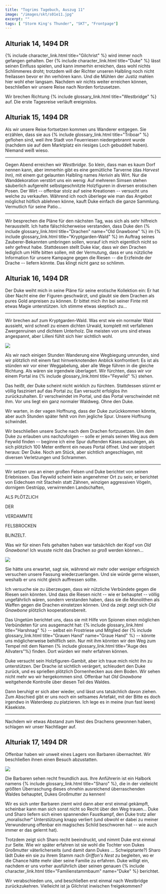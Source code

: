 ```yaml
---
title: "Togrims Tagebuch, Auszug 11"
image: "/images/skt/s01e11.jpg"
excerpt: ""
tags: [ "Storm King's Thunder", "SKT", "Frontpage"]
---
```


## Alturiak 14, 1494 DR

{% include character_link.html title="Gilchrist" %} wird immer noch gefangen gehalten. Der {% include
character_link.html title="Duke" %} lässt seinen Einfluss spielen, und kann immerhin erreichen, dass wohl nichts
Schlimmeres droht; trotzdem will der Richter unseren Halbling noch nicht freilassen bevor er ihn verhören kann. Und die
Mühlen der Justiz mahlen hier wohl eher langsam. Nachdem wir nichts weiter erreichen können, beschließen wir unsere
Reise nach Norden fortzusetzen.

Wir brechen Richtung {% include glossary_link.html title="Westbridge" %} auf. Die erste Tagesreise verläuft ereignislos.


## Alturiak 15, 1494 DR

Als wir unsere Reise fortsetzen kommen uns Wanderer entgegen. Sie erzählen, dass sie aus {% include glossary_link.html
title="Triboar" %} geflohen sind, weil ihre Stadt von Feuerriesen niedergebrannt wurde (nachdem sie auf dem Marktplatz
ein riesiges Loch gebuddelt haben). Niemand weiß wieso.

---

Gegen Abend erreichen wir *Westbridge*. So klein, dass man es kaum Dorf nennen kann, aber immerhin gibt es eine
gemütliche Tarverne (das *Harvest Inn*), mit einem gut gelaunten Halbling names *Herivin* als Wirt. Nur die
Wanddekoration verstört uns ein wenig: Auf mehreren Simsen stehen säuberlich aufgereiht selbstgeschnitzte Holzfiguren in
diversen erotischen Posen. Der Wirt -- offenbar stolz auf seine Kreationen -- versucht uns welche zu verkaufen. Während
ich noch überlege wie man das Angebot möglichst höflich ablehnen könne, kauft Duke einfach die ganze Sammlung.
Vermutlich für seine Patio...

---

Wir besprechen die Pläne für den nächsten Tag, was sich als sehr hilfreich herausstellt. Ich hatte fälschlicherweise
verstanden, dass Duke den {% include glossary_link.html title="Drachen" name="Old Gnawbone" %} im {% include
glossary_link.html title="Kryptgarden-Wald" %} im Auftrag seines Zauberer-Bekannten umbringen sollen, worauf ich mich
eigentlich nicht so sehr gefreut habe. Stattdessen stellt Duke klar, dass wir den Drachen lediglich um Hilfe bitten
sollen, mit der Vermutung, dass er uns nützliche Information für unsere Kampagne gegen die Riesen -- die Erzfeinde der
Drache -- liefern könnte. Das klingt nicht ganz so schlimm.


## Alturiak 16, 1494 DR

Der Duke weiht mich in seine Pläne für seine erotische Kollektion ein: Er hat über Nacht eine der Figuren geschwärzt,
und glaubt sie dem Drachen als pures Gold anpreisen zu können. Er bittet mich ihn bei seiner Finte mit etwas Magie
unterstützen. Ich stimme etwas skeptisch zu...

---

Wir brechen auf zum Kryptgarden-Wald. Was erst wie ein normaler Wald aussieht, wird schnell zu einem dichten Urwald,
komplett mit verfallenen Zwergenruinen und dichtem Unterholz. Die meisten von uns sind etwas angespannt, aber Lilleni
fühlt sich hier sichtlich wohl.

<img src='/images/skt/feywild.jpg' class="image-right" />

Als wir nach einigen Stunden Wanderung eine Wegbiegung umrunden, sind wir plötzlich mit einem fast hirnverknotenden
Anblick konfrontiert: Es ist als stünden wir vor einer Weggabelung, aber alle Wege führen in die gleiche Richtung. Als
wären sie irgendwie überlagert. Wir fürchten, dass wir vor einem Portal ins {% include glossary_link.html
title="Feywild" %} stehen.

Das heißt, der Duke scheint nicht wirklich zu fürchten. Stattdessen stürmt er völlig fasziniert auf das Portal zu; Ean
versucht erfolglos ihn zurückzuhalten. Er verschwindet im Portal, und das Portal verschwindet mit ihm. Vor uns liegt ein
ganz normaler Waldweg. Ohne den Duke.

Wir warten, in der vagen Hoffnung, dass der Duke zurückkommen könnte, aber auch Stunden später fehlt von ihm jegliche
Spur. Unsere Hoffnung schwindet.

Wir beschließen unsere Suche nach dem Drachen fortzusetzen. Um dem Duke zu erlauben uns nachzufolgen -- solle er jemals
seinen Weg aus dem Feywild finden -- beginne ich eine Spur duftenden Käses auszulegen, als sich plötzlich 100 Meter
entfernt ein neues Portal öffnet. Und wer stolpert heraus: Der Duke. Noch am Stück, aber sichtlich angeschlagen, mit
diversen Verletzungen und Schrammen.

---

Wir setzen uns an einen großen Felsen und Duke berichtet von seinen Erlebnissen. Das Feywild scheint kein angenehmer Ort
zu sein; er berichtet von Eidechsen mit Stacheln statt Zähnen, winzigen aggressiven Vögeln, dornigem Gestrüpp,
verwirrenden Landschaften,

ALS PLÖTZLICH

DER

VERDAMMTE

FELSBROCKEN

BLINZELT.

Was wir für einen Fels gehalten haben war tatsächlich der Kopf von *Old Gnawbone*! Ich wusste nicht das Drachen *so
groß* werden können...

<img src='/images/skt/gnawbone.jpg' class="auto -x5500" />

Sie hätte uns erwartet, sagt sie, während wir mehr oder weniger erfolgreich versuchen unsere Fassung wiederzuerlangen. Und
sie würde gerne wissen, weshalb er uns nicht gleich auffressen sollte.

Ich versuche sie zu überzeugen, dass wir nützliche Verbündete gegen die Riesen sein könnten. Und dass die Riesen nicht
-- wie er behauptet -- völlig ungefährlich wären, sondern verstanden haben, dass sie die Monolithen als Waffen gegen die
Drachen einstetzen können. Und da zeigt zeigt sich *Old Gnawbone* plötzlich kooperationsbereit.

Das Ungetüm berichtet uns, dass sie mit Hilfe von Spionen einen möglichen Verbündeten für uns ausgemacht hat: {% include
glossary_link.html title="Harshnag" %} -- selbst ein Frostriese und Mitglied der {% include glossary_link.html
title="Grauen Hand" name="Graue Hand" %} -- könnte uns möglicherweise behilflich sein. Nur mit ihm könnten wir den Weg
zum Tempel mit dem Namen {% include glossary_link.html title="Auge des Allvaters"%} finden. Dort würden wir mehr
erfahren können.

Duke versucht sein Holzfiguren-Gambit, aber ich traue mich nicht ihn zu unterstützen. Der Drache ist sichtlich
verärgert, schleudert den Duke zurück, und es sprießen plötzlich Dornenhecken aus dem Boden. Wir sehen nicht mehr wo wir
hergekommen sind. Offenbar hat *Old Gnawbone* weitgehende Kontrolle über diesen Teil des Waldes.

Dann beruhigt er sich aber wieder, und lässt uns tatsächlich davon ziehen. Zum Abschied gibt er uns noch ein seltsames
Artefakt, mit der Bitte es doch irgendwo in Waterdeep zu platzieren. Ich lege es in meine (nun fast leere) Käsekiste.

---

Nachdem wir etwas Abstand zum Nest des Drachens gewonnen haben, schlagen wir unser Nachtlager auf.


## Alturiak 17, 1494 DR

Offenbar haben wir unweit eines Lagers von Barbaren übernachtet. Wir beschließen ihnen einen Besuch abzustatten.


<img src='/images/skt/sharo.png' class="image-left move-left" style="max-width: 300px" />

Die Barbaren sehen recht freundlich aus. Ihre Anführerin ist ein Halbork namens {% include glossary_link.html
title="Sharo" %}, die in der vielleicht größten Überraschung dieses ohnehin ausreichend überraschenden
Waldes behauptet, Dukes Großmutter zu kennen!

Wir es sich unter Barbaren ziemt wird dann aber erst einmal gekämpft, scheinbar kann man sich sonst nicht so Recht über
den Weg trauen... Duke und Sharo liefern sich einen spannenden Faustkampf, den Duke trotz aller „moralischer“
Unterstützung knapp verliert (und obwohl er dabei zu meiner Verwunderung offenbar ein magisches Schild beschworen hat --
wie auch immer er das gelernt hat).

Trotzdem zeigt sich Sharo recht beeindruckt, und nimmt Duke erst einmal zur Seite. Wie wir später erfahren ist sie wohl
die Tochter von Dukes Großmutter väterlicherseits (und damit dann Dukes ... Schwipptante?) Sharo lädt Duke ein sie zu
ihrem Stamm nach *Griffon's Nest* zu begleiten, wo er die Chance hätte mehr über seine Familie zu erfahren. Duke willigt
ein, nachdem er uns vorher ausführlich über seinen genauen {% include character_link.html title="Familienstammbaum"
name="Duke" %} berichtet.

Wir verabschieden uns, und beschließen erst einmal nach Westbridge zurückzukehren. Vielleicht ist ja Gilchrist inwischen
freigekommen?
